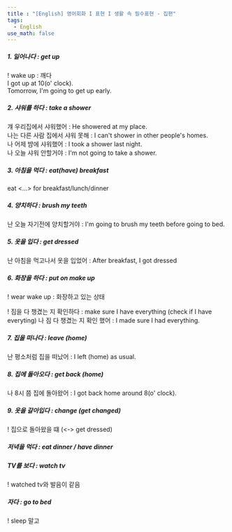 ```yaml
---
title : "[English] 영어회화 I 표현 I 생활 속 필수표현 - 집편"
tags:
  - English
use_math: false
---
```


##### 1. 일어나다 : get up
! wake up : 깨다  
I got up at 10(o' clock).  
Tomorrow, I'm going to get up early.  

##### 2. 샤워를 하다 : take a shower  
걔 우리집에서 샤워했어 : He showered at my place.  
나는 다른 사람 집에서 샤워 못해 : I can't shower in other people's homes.  
나 어제 뱜에 샤워했어 : I took a shower last night.  
나 오늘 샤워 안할거야 : I'm not going to take a shower.  

##### 3. 아침을 먹다 : eat(have) breakfast 
eat <...> for breakfast/lunch/dinner  

##### 4. 양치하다 : brush my teeth  
난 오늘 자기전에 양치할거야 : I'm going to brush my teeth before going to bed.  

##### 5. 옷을 입다 : get dressed  
난 아침을 먹고나서 옷을 입었어 : After breakfast, I got dressed  

##### 6. 화장을 하다 : put on make up  
! wear wake up : 화장하고 있는 상태  

! 짐을 다 챙겼는 지 확인하다 : make sure I have everything  (check if I have everyting) 
나 짐 다 챙겼는 지 확인 했어 : I made sure I had everything.  

##### 7. 집을 떠나다 : leave (home)
난 평소처럼 집을 떠났어 : I left (home) as usual.  

##### 8. 집에 돌아오다 : get back (home)  
나 8시 쯤 집에 돌아왔어 : I got back home around 8(o' clock).  

##### 9. 옷을 갈아입다 : change (get changed)
! 집으로 돌아왔을 떄 (<-> get dressed)

##### 저녁을 먹다 : eat dinner / have dinner 
  
##### TV를 보다 : watch tv
! watched tv와 발음이 같음  
  
##### 자다 : go to bed 
! sleep 말고


